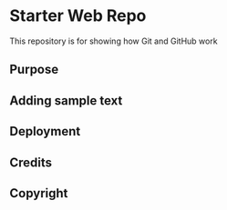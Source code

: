# Starter Web Repo

This repository is for showing how Git and GitHub work

## Purpose

## Adding sample text
## Deployment
## Credits
## Copyright 

